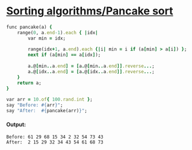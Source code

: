 [1]: http://rosettacode.org/wiki/Sorting_algorithms/Pancake_sort

# [Sorting algorithms/Pancake sort][1]

```ruby
func pancake(a) {
    range(0, a.end-1).each { |idx|
        var min = idx;
 
        range(idx+1, a.end).each {|i| min = i if (a[min] > a[i]) };
        next if (a[min] == a[idx]);
 
        a.@[min..a.end] = [a.@[min..a.end]].reverse...;
        a.@[idx..a.end] = [a.@[idx..a.end]].reverse...;
    }
    return a;
}
 
var arr = 10.of{ 100.rand.int };
say "Before: #{arr}";
say "After:  #{pancake(arr)}";
```

#### Output:
```
Before: 61 29 68 15 34 2 32 54 73 43
After:  2 15 29 32 34 43 54 61 68 73
```
